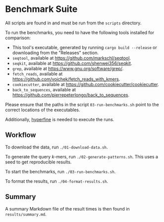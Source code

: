 # Benchmark Suite

All scripts are found in and must be run from the `scripts` directory.

To run the benchmarks, you need to have the following tools installed for comparison:
- This tool's executable, generated by running `cargo build --release` or downloading from the "Releases" section.
- `seqtool`, available at <https://github.com/markschl/seqtool>.
- `seqkit`, available at <https://github.com/shenwei356/seqkit>.
- `grep`, available at <https://www.gnu.org/software/grep/>.
- `fetch_reads`, available at <https://github.com/voichek/fetch_reads_with_kmers>.
- `cookiecutter`, available at <https://github.com/cookiecutter/cookiecutter>.
- `back_to_sequences`, available at <https://github.com/pierrepeterlongo/back_to_sequences>.

Please ensure that the paths in the script `03-run-benchmarks.sh` point to the correct locations of the executables. 

Additionally, [hyperfine](https://github.com/sharkdp/hyperfine) is needed to execute the runs. 

## Workflow

To download the data, run `./01-download-data.sh`.

To generate the query _k_-mers, run `./02-generate-patterns.sh`. This uses a seed to get reproducible results.

To start the benchmarks, run `./03-run-benchmarks.sh`.

To format the results, run `./04-format-results.sh`.

## Summary

A summary Markdown file of the result times is then found in `results/summary.md`.
